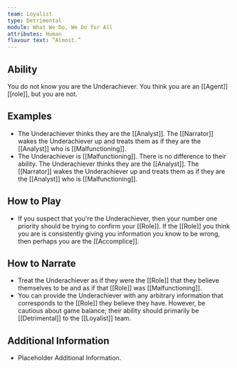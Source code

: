```yaml
---
team: Loyalist
type: Detrimental
module: What We Do, We Do for All
attributes: Human
flavour text: “Almost.”
---
```

## Ability
You do not know you are the Underachiever. You think you are an [[Agent]] [[role]], but you are not.

## Examples
- The Underachiever thinks they are the [[Analyst]]. The [[Narrator]] wakes the Underachiever up and treats them as if they are the [[Analyst]] who is [[Malfunctioning]].
- The Underachiever is [[Malfunctioning]]. There is no difference to their ability. The Underachiever thinks they are the [[Analyst]]. The [[Narrator]] wakes the Underachiever up and treats them as if they are the [[Analyst]] who is [[Malfunctioning]].

## How to Play
- If you suspect that you're the Underachiever, then your number one priority should be trying to confirm your [[Role]]. If the [[Role]] you think you are is consistently giving you information you know to be wrong, then perhaps you are the [[Accomplice]].

## How to Narrate
- Treat the Underachiever as if they were the [[Role]] that they believe themselves to be and as if that [[Role]] was [[Malfunctioning]].
- You can provide the Underachiever with any arbitrary information that corresponds to the [[Role]] they believe they have. However, be cautious about game balance; their ability should primarily be [[Detrimental]] to the [[Loyalist]] team.

## Additional Information
- Placeholder Additional Information.